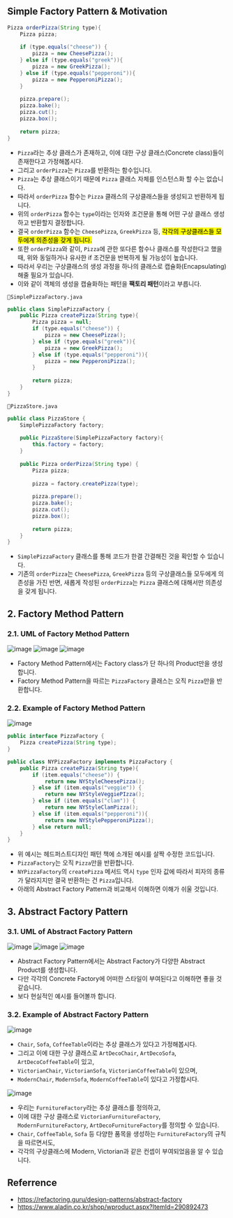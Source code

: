 







## Simple Factory Pattern & Motivation

```java
Pizza orderPizza(String type){
    Pizza pizza;
    
    if (type.equals("cheese")) {
        pizza = new CheesePizza();
    } else if (type.equals("greek")){
        pizza = new GreekPizza();
    } else if (type.equals("pepperoni")){
        pizza = new PepperoniPizza();
    }
    
    pizza.prepare();
    pizza.bake();
    pizza.cut();
    pizza.box();
    
    return pizza;
}
```

- `Pizza`라는 추상 클래스가 존재하고, 이에 대한 구상 클래스(Concrete class)들이 존재한다고 가정해봅시다.
- 그리고 `orderPizza`는 `Pizza`를 반환하는 함수입니다.
- `Pizza`는 추상 클래스이기 때문에 `Pizza` 클래스 자체를 인스턴스화 할 수는 없습니다. 
- 따라서 `orderPizza` 함수는  `Pizza` 클래스의 구상클래스들을 생성되고 반환하게 됩니다.
- 위의 `orderPizza` 함수는 `type`이라는 인자와 조건문을 통해 어떤 구상 클래스 생성하고 반환할지 결정합니다.
- 결국 `orderPizza` 함수는 `CheesePizza`, `GreekPizza` 등, <mark>각각의 구상클래스들 모두에게 의존성을 갖게 됩니다.</mark>  
- 또한 `orderPizza`와 같이, `Pizza`에 관한 또다른 함수나 클래스를 작성한다고 했을 때, 위와 동일하거나 유사한 if 조건문을 반복하게 될 가능성이 높습니다.
- 따라서 우리는 구상클래스의 생성 과정을 하나의 클래스로 캡슐화(Encapsulating)해줄 필요가 있습니다.
- 이와 같이 객체의 생성을 캡슐화하는 패턴을 **팩토리 패턴**이라고 부릅니다.





`📄SimplePizzaFactory.java`

```java
public class SimplePizzaFactory {
    public Pizza createPizza(String type){
        Pizza pizza = null;
        if (type.equals("cheese")) {
            pizza = new CheesePizza();
        } else if (type.equals("greek")){
            pizza = new GreekPizza();
        } else if (type.equals("pepperoni")){
            pizza = new PepperoniPizza();
        }
        
        return pizza;
    }
}
```

`📄PizzaStore.java`

```java
public class PizzaStore {
    SimplePizzaFactory factory;
    
    public PizzaStore(SimplePizzaFactory factory){
        this.factory = factory;
    }
    
    public Pizza orderPizza(String type) {
        Pizza pizza;
        
        pizza = factory.createPizza(type);
        
        pizza.prepare();
        pizza.bake();
        pizza.cut();
        pizza.box();
        
        return pizza;
    }
}
```

- `SimplePizzaFactory` 클래스를 통해 코드가 한결 간결해진 것을 확인할 수 있습니다.
- 기존의 `orderPizza`는 `CheesePizza`, `GreekPizza` 등의 구상클래스들 모두에게 의존성을 가진 반면, 새롭게 작성된 `orderPizza`는 `Pizza` 클래스에 대해서만 의존성을 갖게 됩니다.





## 2. Factory Method Pattern
### 2.1. UML of Factory Method Pattern
![image](https://user-images.githubusercontent.com/75282888/169642060-fb1bfa3c-cb61-4b33-8602-fc89ad875bc0.png)
![image](https://user-images.githubusercontent.com/75282888/169642066-2f6b28c2-0d51-45df-bee2-6f42b2bfba92.png)
![image](https://user-images.githubusercontent.com/75282888/169642070-70caed42-feed-4a98-96c4-1b6bf0f2f76d.png)
- Factory Method Pattern에서는 Factory class가 단 하나의 Product만을 생성합니다. 
- Factory Method Pattern을 따르는 `PizzaFactory` 클래스는 오직 `Pizza`만을 반환합니다.

### 2.2. Example of Factory Method Pattern
![image](https://user-images.githubusercontent.com/75282888/169656201-2e2188b6-8a61-4b1f-bebe-e105cecb707c.png)

```java
public interface PizzaFactory {
    Pizza createPizza(String type);
}
```

```java
public class NYPizzaFactory implements PizzaFactory {
    public Pizza createPizza(String type){
        if (item.equals("cheese")) {
            return new NYStyleCheesePizza();
        } else if (item.equals("veggie")) {
            return new NYStyleVeggiePIzza();
        } else if (item.equals("clam")) {
            return new NYStyleClamPizza();
        } else if (item.equals("pepperoni")){
            return new NYStylePepperoniPizza();
        } else return null;
    }
}

```
- 위 예시는 헤드퍼스트디자인 패턴 책에 소개된 예시를 살짝 수정한 코드입니다.
- `PizzaFactory`는 오직 `Pizza`만을 반환합니다. 
- `NYPizzaFactory`의 `createPizza` 메서드 역시 `type` 인자 값에 따라서 피자의 종류가 달라지지만 결국 반환하는 건 `Pizza`입니다.
- 아래의 Abstract Factory Pattern과 비교해서 이해하면 이해가 쉬울 것입니다.


## 3. Abstract Factory Pattern
### 3.1. UML of Abstract Factory Pattern
![image](https://user-images.githubusercontent.com/75282888/169642151-720400f2-318d-4a4d-a747-f7408034fb89.png)
![image](https://user-images.githubusercontent.com/75282888/169642152-9f17a097-fe94-4ae3-bc91-9f2286c1b930.png)
![image](https://user-images.githubusercontent.com/75282888/169642154-b664b235-ea78-478c-b7e9-0c72f30d5bd0.png)
- Abstract Factory Pattern에서는 Abstract Factory가 다양한 Abstract Product를 생성합니다. 
- 다만 각각의 Concrete Factory에 어떠한 스타일이 부여된다고 이해하면 좋을 것 같습니다.
- 보다 현실적인 예시를 들어볼까 합니다.

### 3.2. Example of Abstract Factory Pattern

![image](https://user-images.githubusercontent.com/75282888/169642225-3dfeb7f2-930c-41b9-a8c5-35a9e1022b15.png)
- `Chair`, `Sofa`, `CoffeeTable`이라는 추상 클래스가 있다고 가정해봅시다.
- 그리고 이에 대한 구상 클래스로  `ArtDecoChair`, `ArtDecoSofa`, `ArtDecoCoffeeTable`이 있고,
- `VictorianChair`, `VictorianSofa`, `VictorianCoffeeTable`이 있으며,
- `ModernChair`, `ModernSofa`, `ModernCoffeeTable`이 있다고 가정합시다.

![image](https://user-images.githubusercontent.com/75282888/169642351-8c8c6ef8-40c6-40a6-8649-92d2098ca3f0.png)
- 우리는 `FurnitureFactory`라는 추상 클래스를 정의하고, 
- 이에 대한 구상 클래스로 `VictorianFurnitureFactory`, `ModernFurnitureFactory`, `ArtDecoFurnitureFactory`를 정의할 수 있습니다.
- `Chair`, `CoffeeTable`, `Sofa` 등 다양한 품목을 생성하는 `FurnitureFactory`의 규칙을 따르면서도, 
- 각각의 구상클래스에 Modern, Victorian과 같은 컨셉이 부여되었음을 알 수 있습니다.




## Referrence
- https://refactoring.guru/design-patterns/abstract-factory
- https://www.aladin.co.kr/shop/wproduct.aspx?ItemId=290892473
